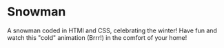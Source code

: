 # Snowman
A snowman coded in HTMl and CSS, celebrating the winter! Have fun and watch this "cold" animation (Brrr!) in the comfort of your home!
